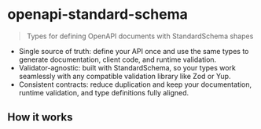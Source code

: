 # openapi-standard-schema

> Types for defining OpenAPI documents with StandardSchema shapes

- Single source of truth: define your API once and use the same types to generate documentation, client code, and runtime validation.
- Validator-agnostic: built with StandardSchema, so your types work seamlessly with any compatible validation library like Zod or Yup.
- Consistent contracts: reduce duplication and keep your documentation, runtime validation, and type definitions fully aligned.

## How it works
